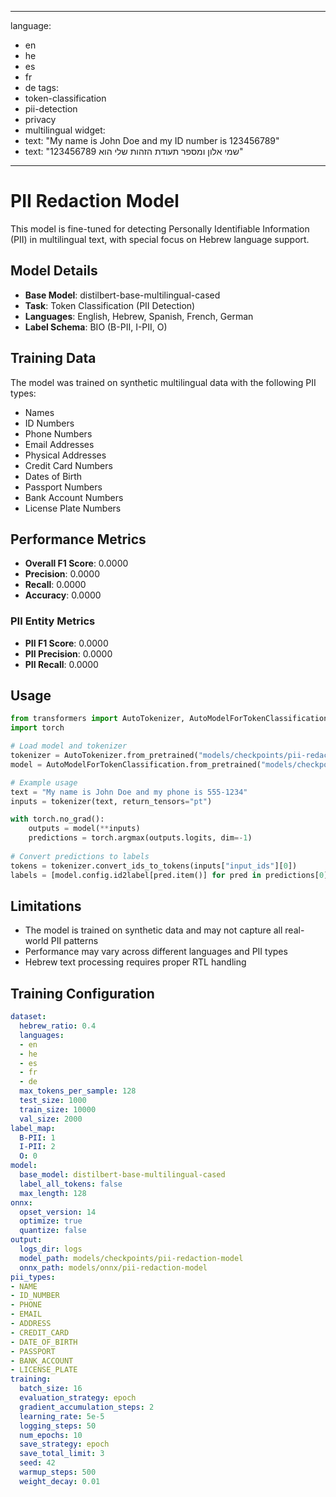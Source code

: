 
---
language: 
- en
- he
- es
- fr
- de
tags:
- token-classification
- pii-detection
- privacy
- multilingual
widget:
- text: "My name is John Doe and my ID number is 123456789"
- text: "שמי אלון ומספר תעודת הזהות שלי הוא 123456789"
---

# PII Redaction Model

This model is fine-tuned for detecting Personally Identifiable Information (PII) in multilingual text,
with special focus on Hebrew language support.

## Model Details

- **Base Model**: distilbert-base-multilingual-cased
- **Task**: Token Classification (PII Detection)
- **Languages**: English, Hebrew, Spanish, French, German
- **Label Schema**: BIO (B-PII, I-PII, O)

## Training Data

The model was trained on synthetic multilingual data with the following PII types:
- Names
- ID Numbers
- Phone Numbers
- Email Addresses
- Physical Addresses
- Credit Card Numbers
- Dates of Birth
- Passport Numbers
- Bank Account Numbers
- License Plate Numbers

## Performance Metrics

- **Overall F1 Score**: 0.0000
- **Precision**: 0.0000
- **Recall**: 0.0000
- **Accuracy**: 0.0000

### PII Entity Metrics
- **PII F1 Score**: 0.0000
- **PII Precision**: 0.0000
- **PII Recall**: 0.0000

## Usage

```python
from transformers import AutoTokenizer, AutoModelForTokenClassification
import torch

# Load model and tokenizer
tokenizer = AutoTokenizer.from_pretrained("models/checkpoints/pii-redaction-model")
model = AutoModelForTokenClassification.from_pretrained("models/checkpoints/pii-redaction-model")

# Example usage
text = "My name is John Doe and my phone is 555-1234"
inputs = tokenizer(text, return_tensors="pt")

with torch.no_grad():
    outputs = model(**inputs)
    predictions = torch.argmax(outputs.logits, dim=-1)
    
# Convert predictions to labels
tokens = tokenizer.convert_ids_to_tokens(inputs["input_ids"][0])
labels = [model.config.id2label[pred.item()] for pred in predictions[0]]
```

## Limitations

- The model is trained on synthetic data and may not capture all real-world PII patterns
- Performance may vary across different languages and PII types
- Hebrew text processing requires proper RTL handling

## Training Configuration

```yaml
dataset:
  hebrew_ratio: 0.4
  languages:
  - en
  - he
  - es
  - fr
  - de
  max_tokens_per_sample: 128
  test_size: 1000
  train_size: 10000
  val_size: 2000
label_map:
  B-PII: 1
  I-PII: 2
  O: 0
model:
  base_model: distilbert-base-multilingual-cased
  label_all_tokens: false
  max_length: 128
onnx:
  opset_version: 14
  optimize: true
  quantize: false
output:
  logs_dir: logs
  model_path: models/checkpoints/pii-redaction-model
  onnx_path: models/onnx/pii-redaction-model
pii_types:
- NAME
- ID_NUMBER
- PHONE
- EMAIL
- ADDRESS
- CREDIT_CARD
- DATE_OF_BIRTH
- PASSPORT
- BANK_ACCOUNT
- LICENSE_PLATE
training:
  batch_size: 16
  evaluation_strategy: epoch
  gradient_accumulation_steps: 2
  learning_rate: 5e-5
  logging_steps: 50
  num_epochs: 10
  save_strategy: epoch
  save_total_limit: 3
  seed: 42
  warmup_steps: 500
  weight_decay: 0.01

```
